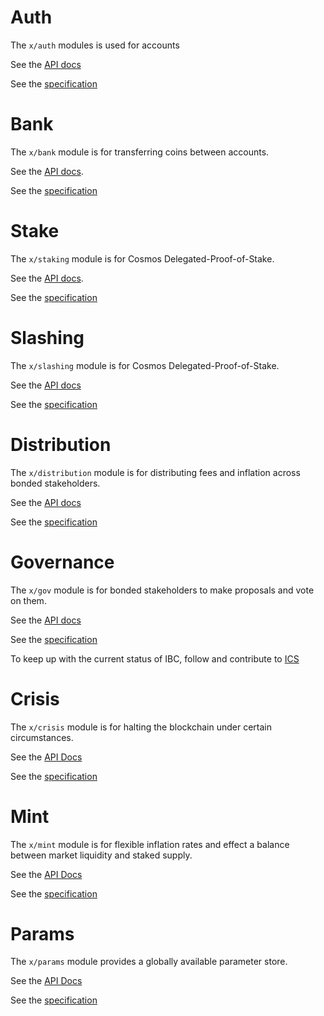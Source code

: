 # Auth 

The `x/auth` modules is used for accounts

See the [API docs](https://godoc.org/github.com/hbtc-chain/bhchain/x/auth)

See the [specification](https://github.com/hbtc-chain/bhchain/tree/master/docs/spec/auth)

# Bank

The `x/bank` module is for transferring coins between accounts.

See the [API docs](https://godoc.org/github.com/hbtc-chain/bhchain/x/bank).

See the [specification](https://github.com/hbtc-chain/bhchain/tree/master/docs/spec/bank)

# Stake

The `x/staking` module is for Cosmos Delegated-Proof-of-Stake.

See the [API docs](https://godoc.org/github.com/hbtc-chain/bhchain/x/staking).

See the
[specification](https://github.com/hbtc-chain/bhchain/tree/master/docs/spec/staking)

# Slashing

The `x/slashing` module is for Cosmos Delegated-Proof-of-Stake.

See the [API docs](https://godoc.org/github.com/hbtc-chain/bhchain/x/slashing)

See the
[specification](https://github.com/hbtc-chain/bhchain/tree/master/docs/spec/slashing)

# Distribution

The `x/distribution` module is for distributing fees and inflation across bonded
stakeholders.

See the [API docs](https://godoc.org/github.com/hbtc-chain/bhchain/x/distribution)

See the
[specification](https://github.com/hbtc-chain/bhchain/tree/master/docs/spec/distribution)

# Governance

The `x/gov` module is for bonded stakeholders to make proposals and vote on them.

See the [API docs](https://godoc.org/github.com/hbtc-chain/bhchain/x/gov)

See the
[specification](https://github.com/hbtc-chain/bhchain/tree/master/docs/spec/governance)

To keep up with the current status of IBC, follow and contribute to [ICS](https://github.com/cosmos/ics)

# Crisis

The `x/crisis` module is for halting the blockchain under certain circumstances.

See the [API Docs](https://godoc.org/github.com/hbtc-chain/bhchain/x/crisis)

See the [specification](https://github.com/hbtc-chain/bhchain/blob/master/docs/spec/crisis)

# Mint

The `x/mint` module is for flexible inflation rates and effect a balance between market liquidity and staked supply.

See the [API Docs](https://godoc.org/github.com/hbtc-chain/bhchain/x/mint)

See the [specification](https://github.com/hbtc-chain/bhchain/blob/master/docs/spec/mint)

# Params

The `x/params` module provides a globally available parameter store.

See the [API Docs](https://godoc.org/github.com/hbtc-chain/bhchain/x/params)

See the [specification](https://github.com/hbtc-chain/bhchain/blob/master/docs/spec/params)
